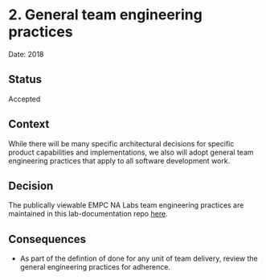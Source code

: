 # 2. General team engineering practices

Date: 2018

## Status

Accepted

## Context

While there will be many specific architectural decisions for specific product capabilities and implementations, we also will adopt general team engineering practices that apply to all software development work.  

## Decision

The publically viewable EMPC NA Labs team engineering practices are maintained in this lab-documentation repo [here](psk_team_engineering_practices.md).

## Consequences

- As part of the defintion of done for any unit of team delivery, review the general engineering practices for adherence.  